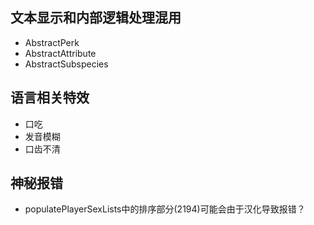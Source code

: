 ## 文本显示和内部逻辑处理混用
 - AbstractPerk
 - AbstractAttribute
 - AbstractSubspecies

## 语言相关特效
 - 口吃
 - 发音模糊
 - 口齿不清


## 神秘报错
 - populatePlayerSexLists中的排序部分(2194)可能会由于汉化导致报错？